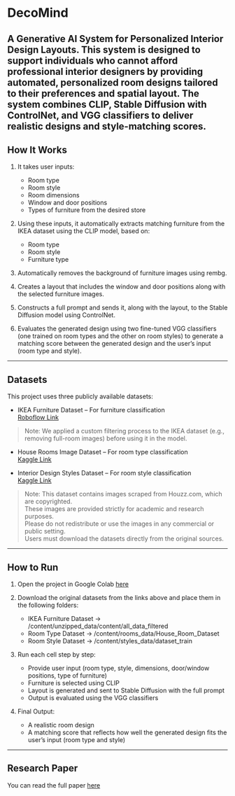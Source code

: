 # DecoMind 

A Generative AI System for Personalized Interior Design Layouts.
This system is designed to support individuals who cannot afford professional interior designers by providing automated, personalized room designs tailored to their preferences and spatial layout.
The system combines CLIP, Stable Diffusion with ControlNet, and VGG classifiers to deliver realistic designs and style-matching scores.
---

##  How It Works

1. It takes user inputs:
   - Room type  
   - Room style  
   - Room dimensions  
   - Window and door positions  
   - Types of furniture from the desired store

2. Using these inputs, it automatically extracts matching furniture from the IKEA dataset using the CLIP model, based on:
   - Room type  
   - Room style  
   - Furniture type  

3. Automatically removes the background of furniture images using rembg.

4. Creates a layout that includes the window and door positions along with the selected furniture images.

5. Constructs a full prompt and sends it, along with the layout, to the Stable Diffusion model using ControlNet.

6. Evaluates the generated design using two fine-tuned VGG classifiers (one trained on room types and the other on room styles) to generate a matching score between the generated design and the user’s input (room type and style).

---

##  Datasets 

This project uses three publicly available datasets:

- IKEA Furniture Dataset – For furniture classification  
   [Roboflow Link](https://universe.roboflow.com/projet-ai/ikea-furnitures/dataset/2)
> Note: We applied a custom filtering process to the IKEA dataset (e.g., removing full-room images) before using it in the model.

- House Rooms Image Dataset – For room type classification  
   [Kaggle Link](https://www.kaggle.com/datasets/robinreni/house-rooms-image-dataset)

- Interior Design Styles Dataset – For room style classification  
   [Kaggle Link](https://www.kaggle.com/datasets/stepanyarullin/interior-design-styles)
> Note: This dataset contains images scraped from Houzz.com, which are copyrighted.  
These images are provided strictly for academic and research purposes.  
Please do not redistribute or use the images in any commercial or public setting.  
Users must download the datasets directly from the original sources.



---

##  How to Run

1. Open the project in Google Colab 
    [here](https://colab.research.google.com/drive/17H8tYgIIZx9IsUZgw5ym1UaR1LQIZYgB?usp=sharing)

2. Download the original datasets from the links above and place them in the following folders:
   - IKEA Furniture Dataset → /content/unzipped_data/content/all_data_filtered  
   - Room Type Dataset → /content/rooms_data/House_Room_Dataset  
   - Room Style Dataset → /content/styles_data/dataset_train  

3. Run each cell step by step:
   - Provide user input (room type, style, dimensions, door/window positions, type of furniture)  
   - Furniture is selected using CLIP  
   - Layout is generated and sent to Stable Diffusion with the full prompt  
   - Output is evaluated using the VGG classifiers  

4. Final Output:
   - A realistic room design  
   - A matching score that reflects how well the generated design fits the user’s input (room type and style)

---

##  Research Paper

You can read the full paper [here](https://smex-ctp.trendmicro.com/wis/clicktime/v1/query?url=http%3a%2f%2farxiv.org%2fabs%2f2508.16696&umid=4c83d1fe-641a-4486-95c1-9ebb4cb0d0ac&auth=0ffe1a139d65ff9d8d9d54aa07a68b75fc47c177-6feeee6a605cad70d3480ed61b5a36ddb4f85afa)

